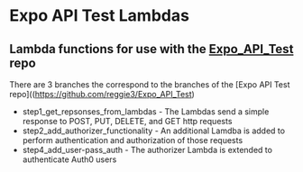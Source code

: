 ﻿# Expo API Test Lambdas

## Lambda functions for use with the [Expo_API_Test](https://github.com/reggie3/Expo_API_Test) repo

There are 3 branches the correspond to the branches of the [Expo API Test repo]((https://github.com/reggie3/Expo_API_Test)

* step1_get_repsonses_from_lambdas - The Lambdas send a simple response to POST, PUT, DELETE, and GET http requests
* step2_add_authorizer_functionality - An additional Lamdba is added to perform authentication and authorization of those requests
* step4_add_user-pass_auth - The authorizer Lambda is extended to authenticate Auth0 users
